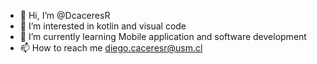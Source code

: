 - 👋 Hi, I’m @DcaceresR
- 👀 I’m interested in kotlin and visual code
- 🌱 I’m currently learning Mobile application and software development
- 📫 How to reach me diego.caceresr@usm.cl
